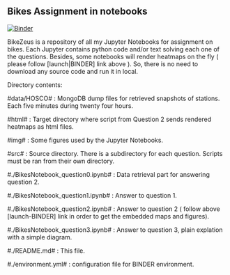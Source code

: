 ## Bikes Assignment in notebooks ##

[![Binder](https://mybinder.org/badge.svg)](https://mybinder.org/v2/gh/a-torrano-m/BikeZeus/master)

BikeZeus is a repository of all my Jupyter Notebooks for assignment on bikes.
Each Jupyter contains python code and/or text solving each one of the questions.
Besides, some notebooks will render heatmaps on the fly ( please follow [launch|BINDER] link above ).
So, there is no need to download any source code and run it in local. 

Directory contents:

#data/HOSCO# 	: MongoDB dump files for retrieved snapshots of stations. Each five minutes during 
twenty four hours.

#html# 		: Target directory where script from Question 2 sends rendered heatmaps as html files.

#img#  		: Some figures used by the Jupyter Notebooks.

#src#  		: Source directory. There is a subdirectory for each question. Scripts must be ran from 
    their own directory.

#./BikesNotebook_question0.ipynb# 	: Data retrieval part for answering question 2.

#./BikesNotebook_question1.ipynb#	: Answer to question 1.

#./BikesNotebook_question2.ipynb#	: Answer to question 2 ( follow above [launch-BINDER] link 
in order to get the embedded maps and figures).

#./BikesNotebook_question3.ipynb#	: Answer to question 3, plain explation with a simple diagram.

#./README.md#	 			: This file.

#./environment.yml#			: configuration file for BINDER environment.




 
